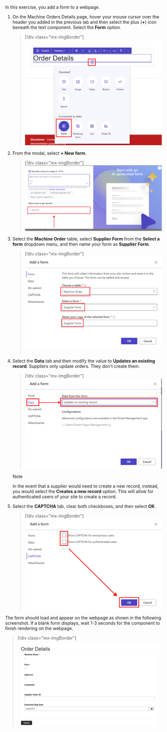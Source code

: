 In this exercise, you add a form to a webpage.

1. On the Machine Orders Details page, hover your mouse cursor over the header you added in the previous lab and then select the plus (**+**) icon beneath the text component. Select the **Form** option.

   > [!div class="mx-imgBorder"]
   > [![Screenshot of the spacer.](../media/add-form.png)](../media/add-form.png#lightbox)

1. From the modal, select **+ New form**.

   > [!div class="mx-imgBorder"]
   > [![Screenshot of the add New form button.](../media/new-form.png)](../media/new-form.png#lightbox)

1. Select the **Machine Order** table, select **Supplier Form** from the **Select a form** dropdown menu, and then name your form as **Supplier Form**.

   > [!div class="mx-imgBorder"]
   > [![Screenshot of the form details filled in.](../media/form-details.png)](../media/form-details.png#lightbox)  

1. Select the **Data** tab and then modify the value to **Updates an existing record**. Suppliers only update orders. They don't create them.

   > [!div class="mx-imgBorder"]
   > [![Screenshot of update an existing record.](../media/update-existing.png)](../media/update-existing.png#lightbox)

   > [!NOTE]
   > In the event that a supplier would need to create a new record, instead, you would select the **Creates a new record** option. This will allow for authenticated users of your site to create a record.

1. Select the **CAPTCHA** tab, clear both checkboxes, and then select **OK**.

   > [!div class="mx-imgBorder"]
   > [![Screenshot of the captcha tab showing both checkboxes cleared.](../media/captcha.png)](../media/captcha.png#lightbox)

The form should load and appear on the webpage as shown in the following screenshot. If a blank form displays, wait 1-3 seconds for the component to finish rendering on the webpage.

> [!div class="mx-imgBorder"]
> [![Screenshot of the form loaded on the webpage.](../media/form-loaded.png)](../media/form-loaded.png#lightbox)
